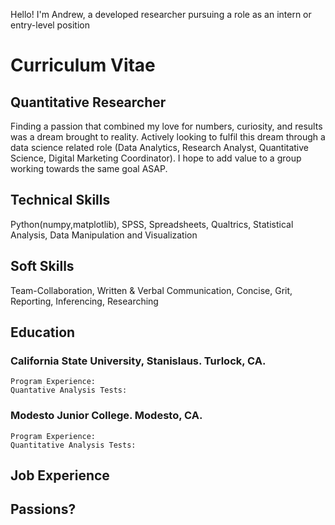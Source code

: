 Hello! I'm Andrew, a developed researcher pursuing a role as an intern or entry-level position

# Curriculum Vitae
## Quantitative Researcher
Finding a passion that combined my love for numbers, curiosity, and results was a dream brought to reality. Actively looking to fulfil this dream through a data science related role (Data Analytics, Research Analyst, Quantitative Science, Digital Marketing Coordinator). I hope to add value to a group working towards the same goal ASAP.

  ## Technical Skills
  Python(numpy,matplotlib), SPSS, Spreadsheets, Qualtrics, Statistical Analysis, Data Manipulation and Visualization
  
  ## Soft Skills
  Team-Collaboration, Written & Verbal Communication, Concise, Grit, Reporting, Inferencing, Researching
  
  ## Education
  ### California State University, Stanislaus. Turlock, CA.
    Program Experience:
    Quantative Analysis Tests:
  
  ### Modesto Junior College. Modesto, CA.
    Program Experience:
    Quantitative Analysis Tests:
  
## Job Experience

## Passions?

